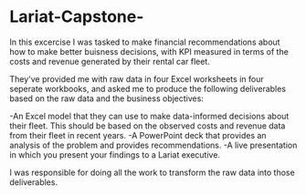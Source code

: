 # Lariat-Capstone-

In this excercise I was tasked to make financial recommendations about how to make better buisness decisions, with KPI measured in terms of the costs and revenue generated by their rental car fleet.

They've provided me with raw data in four Excel worksheets in four seperate workbooks, and asked me to produce the following deliverables based on the raw data and the business objectives:

  -An Excel model that they can use to make data-informed decisions about their fleet. This should be based on the observed costs and revenue data from their fleet in recent years.
  -A PowerPoint deck that provides an analysis of the problem and provides recommendations.
  -A live presentation in which you present your findings to a Lariat executive.
 
 I was responsible for doing all the work to transform the raw data into those deliverables.
